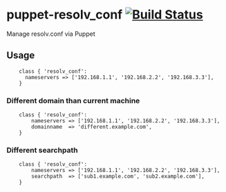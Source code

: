 # puppet-resolv_conf [![Build Status](https://secure.travis-ci.org/saz/puppet-resolv_conf.png)](http://travis-ci.org/saz/puppet-resolv_conf)

Manage resolv.conf via Puppet

## Usage

```
    class { 'resolv_conf':
      nameservers => ['192.168.1.1', '192.168.2.2', '192.168.3.3'],
    }
```

### Different domain than current machine

```puppet
    class { 'resolv_conf':
        nameservers => ['192.168.1.1', '192.168.2.2', '192.168.3.3'],
        domainname  => 'different.example.com',
    }
```

### Different searchpath

```puppet
    class { 'resolv_conf':
        nameservers => ['192.168.1.1', '192.168.2.2', '192.168.3.3'],
        searchpath  => ['sub1.example.com', 'sub2.example.com'],
    }
```
